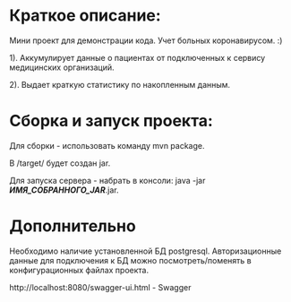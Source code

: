 # Краткое описание:

Мини проект для демонстрации кода. Учет больных коронавирусом. :) 

1). Аккумулирует данные о  пациентах от подключенных к сервису медицинских организаций.

2). Выдает краткую статистику по накопленным данным. 


# Сборка и запуск проекта:

Для сборки - использовать команду mvn package.

В /target/ будет создан jar.

Для запуска сервера - набрать в консоли: java  -jar ***ИМЯ_СОБРАННОГО_JAR***.jar.

# Дополнительно

Необходимо наличие установленной БД postgresql. Авторизационные данные для подключения к БД можно посмотреть/поменять в конфигурационных файлах проекта.

http://localhost:8080/swagger-ui.html - Swagger
